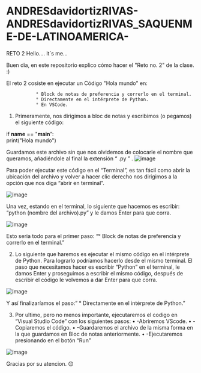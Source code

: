 # ANDRESdavidortizRIVAS-ANDRESdavidortizRIVAS_SAQUENME-DE-LATINOAMERICA-
RETO 2
Hello…. it´s me... 

Buen día, en este repositorio explico cómo hacer el "Reto no. 2" de la clase.   :) 

El reto 2 cosiste en ejecutar un Código "Hola mundo" en:

               ° Block de notas de preferencia y correrlo en el terminal.
               ° Directamente en el intérprete de Python.
               ° En VSCode.
               
1.	Primeramente, nos dirigimos a bloc de notas y escribimos (o pegamos) el siguiente código:


if __name__ == "__main__”:     
print("Hola mundo")                   




Guardamos este archivo sin que nos olvidemos de colocarle el nombre que queramos, añadiéndole al final la extensión “ .py ”
.
 ![image](https://user-images.githubusercontent.com/124616179/218882472-539f73c1-6e24-4c1e-a8a2-0feff2947f4c.png)

Para poder ejecutar este código en el “Terminal”, es tan fácil como abrir la ubicación del archivo y volver a hacer clic derecho nos dirigimos a la opción que nos diga “abrir en terminal”.

 ![image](https://user-images.githubusercontent.com/124616179/218882593-07438df4-600f-4777-9054-ed4627c98b78.png)


Una vez, estando en el terminal, lo siguiente que hacemos es escribir: “python (nombre del archivo).py” y le damos Enter para que corra.

![image](https://user-images.githubusercontent.com/124616179/218882858-80b009a8-d8e4-4b54-9405-8c4b020ecd23.png)

 
Esto seria todo para el primer paso: “° Block de notas de preferencia y correrlo en el terminal.”

2.	Lo siguiente que haremos es ejecutar el mismo código en el intérprete de Python. Para lograrlo podríamos hacerlo desde el mismo terminal. El paso que necesitamos hacer es escribir “Python” en el terminal, le damos Enter y proseguimos a escribir el mismo código, después de escribir el código le volvemos a dar Enter para que corra. 

![image](https://user-images.githubusercontent.com/124616179/218882917-0972bae8-ee8a-4329-91cf-6ef946a0ff6b.png)

  Y así finalizaríamos el paso:” ° Directamente en el intérprete de Python.”
	
3.	Por ultimo, pero no menos importante, ejecutaremos el codigo en “Visual Studio Code” con los siguientes pasos:
•	-Abriremos VScode.
•	-Copiaremos el código.
•	-Guardaremos el archivo de la misma forma en la que guardamos en Bloc de notas        anteriormente. 
•	-Ejecutaremos presionando en el botón “Run”

![image](https://user-images.githubusercontent.com/124616179/218882989-79ca93e2-c440-4ea8-8fbb-b12f5949f71a.png)

 
Gracias por su atencion.    😊

